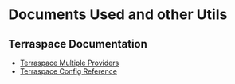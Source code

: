 # Documents Used and other Utils

## Terraspace Documentation

- [Terraspace Multiple Providers](https://terraspace.cloud/docs/misc/multiple-providers)
- [Terraspace Config Reference](https://terraspace.cloud/docs/config/reference/)
